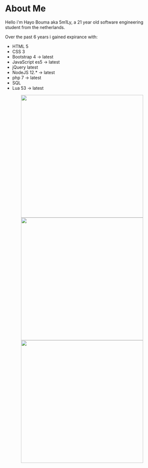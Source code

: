 # About Me

Hello i'm Hayo Bouma aka 5m1Ly, a 21 year old software engineering student from the netherlands.

Over the past 6 years i gained expirance with:
- HTML 5
- CSS 3
- Bootstrap 4 -> latest
- JavaScript es5 -> latest
- jQuery latest
- NodeJS 12.* -> latest
- php 7 -> latest
- SQL
- Lua 53 -> latest

<p align = "center">
  <img src = "https://github-readme-stats.vercel.app/api?username=5m1Ly&show_icons=true&theme=bear&show_icons=true&title_color=fff&icon_color=79ff97&text_color=9f9f9f&bg_color=151515" width = 400>
  <img src = "https://github-readme-streak-stats.herokuapp.com?user=5m1Ly&theme=dark&hide_border=true" width = 400>
  <img src = "https://github-readme-stats.vercel.app/api/top-langs/?username=5m1Ly&theme=dark&layout=compact" width = 400>
</p>
